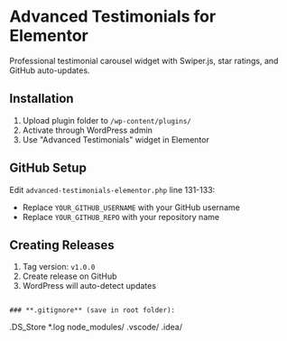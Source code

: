# Advanced Testimonials for Elementor

Professional testimonial carousel widget with Swiper.js, star ratings, and GitHub auto-updates.

## Installation
1. Upload plugin folder to `/wp-content/plugins/`
2. Activate through WordPress admin
3. Use "Advanced Testimonials" widget in Elementor

## GitHub Setup
Edit `advanced-testimonials-elementor.php` line 131-133:
- Replace `YOUR_GITHUB_USERNAME` with your GitHub username
- Replace `YOUR_GITHUB_REPO` with your repository name

## Creating Releases
1. Tag version: `v1.0.0`
2. Create release on GitHub
3. WordPress will auto-detect updates
```

### **.gitignore** (save in root folder):
```
.DS_Store
*.log
node_modules/
.vscode/
.idea/